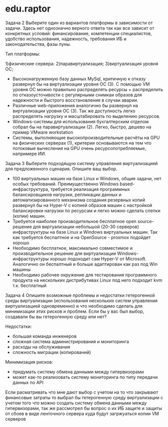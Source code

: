 # edu.raptor
Задача 2
Выберите один из вариантов платформы в зависимости от задачи. Здесь нет однозначно верного ответа так как все зависит от конкретных условий: финансирование, компетенции специалистов, удобство использования, надежность, требования ИБ и законодательства, фазы луны.

  Тип платформы:

  1)физические сервера:
  2)паравиртуализация;
  3)виртуализация уровня ОС;

- Высоконагруженную базу данных MySql, критичную к отказу развернул бы на виртуализации уровня ОС (3). С помощью VM уровня ОС можно правильно распределять ресурсы + распределить по отказоусточивости с регулярными снимкаи образов для надежности и быстрого восстановления в случаи аварии.
- Различные web-приложения аналогично бы развернул на виртуализации уровня ОС (3). Так же доступность легко распределять нагрузку и масштабировать по выделению ресурсов.
- Windows-системы для использования бухгалтерским отделом собрал бы на паравиртуализации (2). Легко, быстро, дешево на пример VMware workstation
- Системы, выполняющие высокопроизводительные расчёты на GPU на физических серверах (1), критерии основываются на тем что потоковые вычесления на GPU очень ресурсопотребляемые, напримере ИИ.


Задача 3
Выберите подходящую систему управления виртуализацией для предложенного сценария. Опишите ваш выбор.

- 100 виртуальных машин на базе Linux и Windows, общие задачи, нет особых требований. Преимущественно Windows based-инфраструктура, требуется реализация программных балансировщиков нагрузки, репликации данных и автоматизированного механизма создания резервных копий развернул бы на Hyper-V c копией образов машин с настройкой балансировки нагрузки по ресурсам и легко можно сделать слепки (копии) машин.
- Требуется наиболее производительное бесплатное open source-решение для виртуализации небольшой (20-30 серверов) инфраструктуры на базе Linux и Windows виртуальных машин. Так как требуется беспалтное и на OpenSource  - proxmox подойдет хорошо
- Необходимо бесплатное, максимально совместимое и производительное решение для виртуализации Windows-инфраструктуры хорошо подоходит сам Hyper-V от Microsoft. Аналогично он беспалтный и больше адаптирован как раз под Win машины
- Необходимо рабочее окружение для тестирования программного продукта на нескольких дистрибутивах Linux под него подходит kvm  т.к. бесплатный 


Задача 4
Опишите возможные проблемы и недостатки гетерогенной среды виртуализации (использования нескольких систем управления виртуализацией одновременно) и что необходимо сделать для минимизации этих рисков и проблем. Если бы у вас был выбор, создавали бы вы гетерогенную среду или нет?

  Недостатки:
  - большая команда инженеров
  - сложная система администрирования и мониторинга
  - расходы на обслуживания
  - сложность миграции (копирований)

  Минимизация рисков:
  -  придумать систему обмена данными между гипервизорами
  -  может как-то реализовать систему мониторинга по типу передачи данных по API
    

Если расматривать что мне дают выбор с учетом на то что закрывают финансовые затраты то выбрал бы гетерогенную среду виртуализации с учетом того что можно создать систему обмена данными между гипервизорами, так же рассмотрел бы вопрос о их ИБ защите и защиты от сбоев в виде ленточного сервера куда будут загржуаться копии VM серверов
